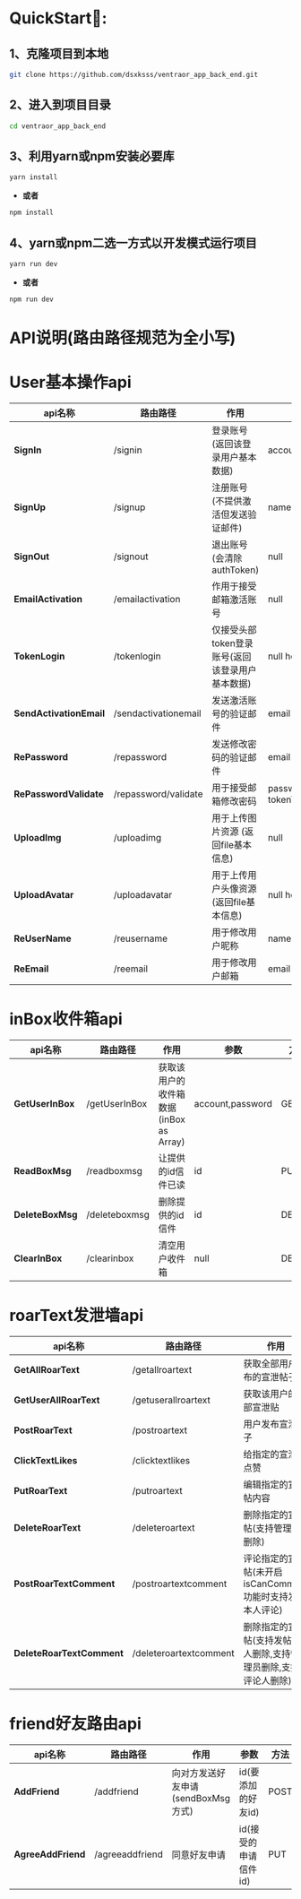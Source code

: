# QuickStart🚀:

## 1、克隆项目到本地

```bash
git clone https://github.com/dsxksss/ventraor_app_back_end.git
```

## 2、进入到项目目录

```bash
cd ventraor_app_back_end
```

## 3、利用yarn或npm安装必要库

```bash
yarn install
```

- **或者**

```bash
npm install
```

## 4、yarn或npm二选一方式以开发模式运行项目

```bash
yarn run dev
```

- **或者**

```bash
npm run dev
```

# API说明(路由路径规范为全小写)

# User基本操作api

| api名称                   | 路由路径                 | 作用                          | 参数                     | 方法   |
| ----------------------- | -------------------- | --------------------------- | ---------------------- | ---- |
| **SignIn**              | /signin              | 登录账号(返回该登录用户基本数据)           | account,password       | POST |
| **SignUp**              | /signup              | 注册账号(不提供激活但发送验证邮件)          | name,email,password    | POST |
| **SignOut**             | /signout             | 退出账号(会清除authToken)          | null                   | PUT  |
| **EmailActivation**     | /emailactivation     | 作用于接受邮箱激活账号                 | null                   | POST |
| **TokenLogin**          | /tokenlogin          | 仅接受头部token登录账号(返回该登录用户基本数据) | null header-token      | POST |
| **SendActivationEmail** | /sendactivationemail | 发送激活账号的验证邮件                 | email                  | POST |
| **RePassword**          | /repassword          | 发送修改密码的验证邮件                 | email                  | POST |
| **RePasswordValidate**  | /repassword/validate | 用于接受邮箱修改密码                  | password header-tokenT | PUT  |
| **UploadImg**           | /uploadimg           | 用于上传图片资源 (返回file基本信息)       | null                   | POST |
| **UploadAvatar**        | /uploadavatar        | 用于上传用户头像资源 (返回file基本信息)     | null header-token      | POST |
| **ReUserName**          | /reusername          | 用于修改用户昵称                    | name header-token      | PUT  |
| **ReEmail**             | /reemail             | 用于修改用户邮箱                    | email header-token     | PUT  |

# inBox收件箱api

| api名称            | 路由路径          | 作用                          | 参数               | 方法     |
| ---------------- | ------------- | --------------------------- | ---------------- | ------ |
| **GetUserInBox** | /getUserInBox | 获取该用户的收件箱数据(inBox as Array) | account,password | GET    |
| **ReadBoxMsg**   | /readboxmsg   | 让提供的id信件已读                  | id               | PUT    |
| **DeleteBoxMsg** | /deleteboxmsg | 删除提供的id信件                   | id               | DELETE |
| **ClearInBox**   | /clearinbox   | 清空用户收件箱                     | null             | DELETE |

# roarText发泄墙api

| api名称                     | 路由路径                   | 作用                                   | 参数                                               | 方法     |
| ------------------------- | ---------------------- | ------------------------------------ | ------------------------------------------------ | ------ |
| **GetAllRoarText**        | /getallroartext        | 获取全部用户发布的宣泄帖子                        | null                                             | GET    |
| **GetUserAllRoarText**    | /getuserallroartext    | 获取该用户的全部宣泄贴                          | null                                             | GET    |
| **PostRoarText**          | /postroartext          | 用户发布宣泄帖子                             | text,isPublic,isShowUserName,isCanComment        | POST   |
| **ClickTextLikes**        | /clicktextlikes        | 给指定的宣泄帖点赞                            | textId,smil(bool),heart(bool)                    | PUT    |
| **PutRoarText**           | /putroartext           | 编辑指定的宣泄帖内容                           | textId,text,isPublic,isShowUserName,isCanComment | PUT    |
| **DeleteRoarText**        | /deleteroartext        | 删除指定的宣泄帖(支持管理员删除)                    | id                                               | DELETE |
| **PostRoarTextComment**   | /postroartextcomment   | 评论指定的宣泄帖(未开启isCanComment功能时支持发帖本人评论) | textId,commentText,isShowUserName                | POST   |
| **DeleteRoarTextComment** | /deleteroartextcomment | 删除指定的宣泄帖(支持发帖本人删除,支持管理员删除,支持评论人删除)   | roarTextId, commentId                            | DELETE |

# friend好友路由api

| api名称              | 路由路径            | 作用                      | 参数            | 方法   |
| ------------------ | --------------- | ----------------------- | ------------- | ---- |
| **AddFriend**      | /addfriend      | 向对方发送好友申请(sendBoxMsg方式) | id(要添加的好友id)  | POST |
| **AgreeAddFriend** | /agreeaddfriend | 同意好友申请                  | id(接受的申请信件id) | PUT  |
